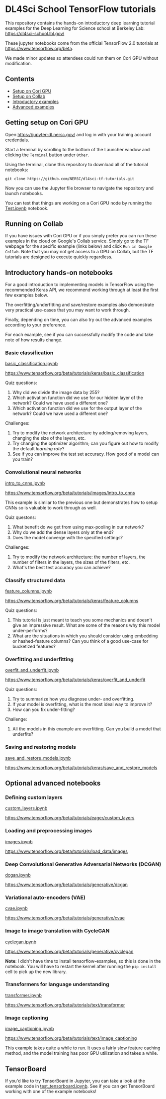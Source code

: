 # DL4Sci School TensorFlow tutorials

This repository contains the hands-on introductory deep learning tutorial examples for the
Deep Learning for Science school at Berkeley Lab: https://dl4sci-school.lbl.gov/

These jupyter notebooks come from the official TensorFlow 2.0 tutorials at
https://www.tensorflow.org/beta.

We made minor updates so attendees could run them on Cori GPU without modification.

## Contents

* [Setup on Cori GPU](https://github.com/NERSC/dl4sci-tf-tutorials#getting-setup-on-cori-gpu)
* [Setup on Collab](https://github.com/NERSC/dl4sci-tf-tutorials#running-on-collab)
* [Introductory examples](https://github.com/NERSC/dl4sci-tf-tutorials#introductory-hands-on-notebooks)
* [Advanced examples](https://github.com/NERSC/dl4sci-tf-tutorials#optional-advanced-notebooks)

## Getting setup on Cori GPU

Open https://jupyter-dl.nersc.gov/ and log in with your training account
credentials.

Start a terminal by scrolling to the bottom of the Launcher window and clicking
the `Terminal` button under `Other`.

Using the terminal, clone this repository to download all of the tutorial
notebooks:

`git clone https://github.com/NERSC/dl4sci-tf-tutorials.git`

Now you can use the Jupyter file browser to navigate the repository and launch
notebooks.

You can test that things are working on a Cori GPU node by running the
[Test.ipynb](Test.ipynb) notebook.

## Running on Collab

If you have issues with Cori GPU or if you simply prefer you can run these
examples in the cloud on Google's Collab service. Simply go to the TF webpage
for the specific example (links below) and click `Run in Google Collab`.
Note that you may not get access to a GPU on Collab, but the TF tutorials are
designed to execute quickly regardless.

## Introductory hands-on notebooks

For a good introduction to implementing models in TensorFlow using the recommended
Keras API, we recommend working through at least the first few examples below.

The overfitting/underfitting and save/restore examples also demonstrate very
practical use-cases that you may want to work through.

Finally, depending on time, you can also try out the advanced examples according
to your preference.

For each example, see if you can successfully modify the code and take note of how results change.

### Basic classification

[basic_classification.ipynb](basic_classification.ipynb)

https://www.tensorflow.org/beta/tutorials/keras/basic_classification

Quiz questions:
1. Why did we divide the image data by 255?
2. Which activation function did we use for our hidden layer of the network? Could we have used a different one?
3. Which activation function did we use for the output layer of the network? Could we have used a different one?

Challenges:
1. Try to modify the network architecture by adding/removing layers, changing the size of the layers, etc.
2. Try changing the optimizer algorithm; can you figure out how to modify the default *learning rate*?
3. See if you can improve the test set accuracy. How good of a model can you train?


### Convolutional neural networks

[intro_to_cnns.ipynb](intro_to_cnns.ipynb)

https://www.tensorflow.org/beta/tutorials/images/intro_to_cnns

This example is similar to the previous one but demonstrates how to setup CNNs so is valuable to work through as well.

Quiz questons:
1. What benefit do we get from using max-pooling in our network?
2. Why do we add the dense layers only at the end?
3. Does the model converge with the specified settings?

Challenges:
1. Try to modify the network architecture: the number of layers, the number of filters in the layers, the sizes of the filters, etc.
2. What's the best test accuracy you can achieve?

### Classify structured data

[feature_columns.ipynb](feature_columns.ipynb)

https://www.tensorflow.org/beta/tutorials/keras/feature_columns

Quiz questions:
1. This tutorial is just meant to teach you some mechanics and doesn't give an impressive result. What are some of the reasons why this model under-performs?
2. What are the situations in which you should consider using embedding or hashed-feature columns? Can you think of a good use-case for bucketized features?

### Overfitting and underfitting

[overfit_and_underfit.ipynb](overfit_and_underfit.ipynb)

https://www.tensorflow.org/beta/tutorials/keras/overfit_and_underfit

Quiz questions:
1. Try to summarize how you diagnose under- and overfitting.
2. If your model is overfitting, what is the most ideal way to improve it?
3. How can you fix under-fitting?

Challenge:
1. All the models in this example are overfitting. Can you build a model that underfits?

### Saving and restoring models

[save_and_restore_models.ipynb](save_and_restore_models.ipynb)

https://www.tensorflow.org/beta/tutorials/keras/save_and_restore_models

## Optional advanced notebooks

### Defining custom layers

[custom_layers.ipynb](custom_layers.ipynb)

https://www.tensorflow.org/beta/tutorials/eager/custom_layers

### Loading and preprocessing images

[images.ipynb](images.ipynb)

https://www.tensorflow.org/beta/tutorials/load_data/images

### Deep Convolutional Generative Adversarial Networks (DCGAN)

[dcgan.ipynb](dcgan.ipynb)

https://www.tensorflow.org/beta/tutorials/generative/dcgan

### Variational auto-encoders (VAE)

[cvae.ipynb](cvae.ipynb)

https://www.tensorflow.org/beta/tutorials/generative/cvae

### Image to image translation with CycleGAN

[cyclegan.ipynb](cyclegan.ipynb)

https://www.tensorflow.org/beta/tutorials/generative/cyclegan

**Note**: I didn't have time to install tensorflow-examples, so this is done in the notebook.
You will have to restart the kernel after running the `pip install` cell to pick up the new library.

### Transformers for language understanding

[transformer.ipynb](transformer.ipynb)

https://www.tensorflow.org/beta/tutorials/text/transformer

### Image captioning

[image_captioning.ipynb](image_captioning.ipynb)

https://www.tensorflow.org/beta/tutorials/text/image_captioning

This example takes quite a while to run. It uses a fairly slow feature caching method, and the model training has poor GPU utilization and takes a while.

## TensorBoard

If you'd like to try TensorBoard in Jupyter, you can take a look at the example
code in [test_tensorboard.ipynb](test_tensorboard.ipynb). See if you can get
TensorBoard working with one of the example notebooks!
